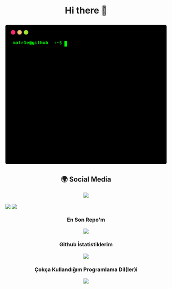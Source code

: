 # <p align="center"> Hi there 👋 </p>
<p align="center">
<a href="https://github.com/matr1e"></a><img src="./matr1e.svg"></img>
</p>


## <p align="center">  🌍 Social Media </p>

<p align="center">
<a href="https://www.instagram.com/matr1e/"><img src="https://img.shields.io/badge/Matrié%20-D90070.svg?&style=for-the-badge&logo=instagram&logoColor=white"></a>
</p>

<img align="center" src="https://spotify-github-profile.vercel.app/api/view?uid=31rztp4eqaxbifu4twrgho3vbg2e&cover_image=true&theme=default&bar_color=53b14f&bar_color_cover=false"></img> <img align="center" src="https://lanyard-profile-readme.vercel.app/api/927598578757664769?theme=light&bg=0372ad&animated=false&hideDiscrim=true&borderRadius=30px&idleMessage=Probably%20doing%20something%20else..."></img>

### <p align="center"> En Son Repo'm </p>
<p align="center">
<img align="center", src="https://github-readme-stats.vercel.app/api/pin/?username=matr1e&repo=supervizor-bot"></img>
</p>

### <p align="center">Github İstatistiklerim </p> 
<p align="center">
<img align="center", src="https://github-readme-stats.vercel.app/api?username=matr1e&show_icons=true&bg_color=DEG,COLOR10,COLOR3">
</p> 

### <p align="center"> Çokça Kullandığım Programlama Dil(ler)i </p> 
<p align="center">
<img align="center", src="https://github-readme-stats.vercel.app/api/top-langs/?username=matr1e&layout=compact"></img>
</p>





